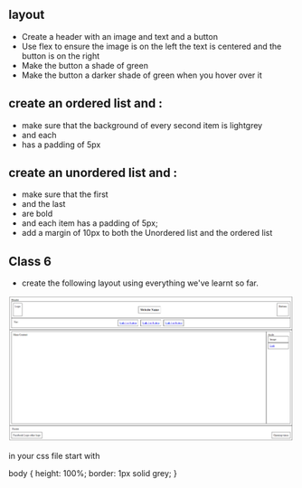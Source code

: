 ## layout
- Create a header with an image and text and a button
- Use flex to ensure the image is on the left the text is centered and the button is on the right
- Make the button a shade of green
- Make the button a darker shade of green when you hover over it

## create an ordered list and :
- make sure that the background of every second item is lightgrey
- and each <li> has a padding of 5px

## create an unordered list and :
- make sure that the first <li> and the last<li> are bold
- and each item has a padding of 5px; 
- add a margin of 10px to both the Unordered list and the ordered list

## Class 6

- create the following layout using everything we've learnt so far.

![](class_6_classwork.png)

in your css file start with 

body {
    height: 100%;
    border: 1px solid grey;
}